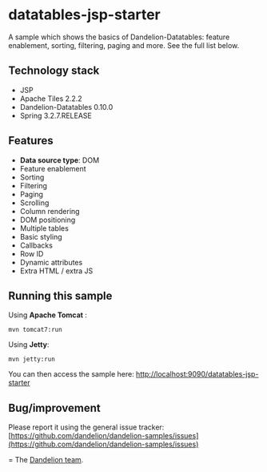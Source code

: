 datatables-jsp-starter
=================================================================

A sample which shows the basics of Dandelion-Datatables: feature enablement, sorting, filtering, paging and more. See the full list below.

## Technology stack

 - JSP
 - Apache Tiles 2.2.2
 - Dandelion-Datatables 0.10.0
 - Spring 3.2.7.RELEASE

## Features

 - __Data source type__: DOM
 - Feature enablement
 - Sorting
 - Filtering
 - Paging
 - Scrolling
 - Column rendering
 - DOM positioning
 - Multiple tables
 - Basic styling
 - Callbacks
 - Row ID
 - Dynamic attributes
 - Extra HTML / extra JS

## Running this sample

Using __Apache Tomcat__ :

    mvn tomcat7:run

Using __Jetty__:

    mvn jetty:run

You can then access the sample here: [http://localhost:9090/datatables-jsp-starter](http://localhost:9090/datatables-jsp-starter)

## Bug/improvement

Please report it using the general issue tracker: [https://github.com/dandelion/dandelion-samples/issues](https://github.com/dandelion/dandelion-samples/issues)

=
The [Dandelion team](http://dandelion.github.io/team/).